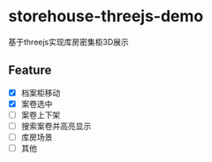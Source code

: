 # storehouse-threejs-demo
基于threejs实现库房密集柜3D展示

## Feature
* [x] 档案柜移动
* [x] 案卷选中
* [ ] 案卷上下架
* [ ] 搜索案卷并高亮显示
* [ ] 库房场景
* [ ] 其他
